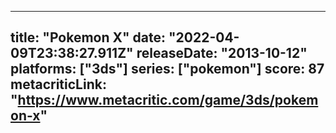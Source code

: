 
---
title: "Pokemon X"
date: "2022-04-09T23:38:27.911Z"
releaseDate: "2013-10-12"
platforms: ["3ds"]
series: ["pokemon"]
score: 87
metacriticLink: "https://www.metacritic.com/game/3ds/pokemon-x"
---
